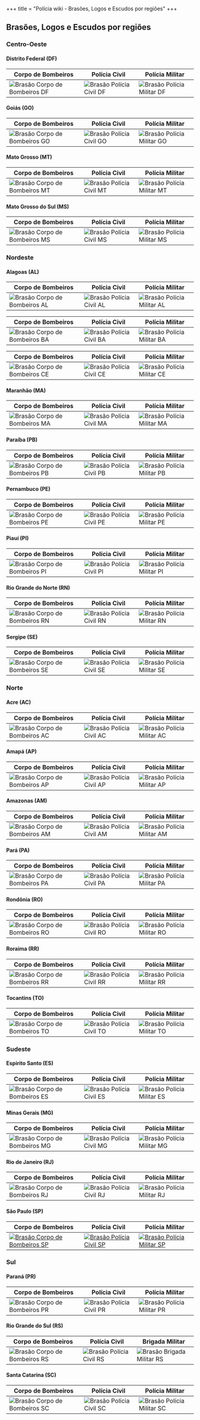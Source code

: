 +++
title = "Polícia wiki - Brasões, Logos e Escudos por regiões"
+++

## Brasões, Logos e Escudos por regiões

### Centro-Oeste

#### Distrito Federal (DF)

| Corpo de Bombeiros | Polícia Civil | Polícia Militar |
|---|---|---|
| ![Brasão Corpo de Bombeiros DF](/assets/images/brasoes/df/bombeiros_thumb.png) | ![Brasão Polícia Civil DF](/assets/images/brasoes/df/pc_thumb.png) | ![Brasão Polícia Militar DF](/assets/images/brasoes/df/pm_thumb.png) |

#### Goiás (GO)

| Corpo de Bombeiros | Polícia Civil | Polícia Militar |
|---|---|---|
| ![Brasão Corpo de Bombeiros GO](/assets/images/brasoes/go/bombeiros_thumb.png) | ![Brasão Polícia Civil GO](/assets/images/brasoes/go/pc_thumb.png) | ![Brasão Polícia Militar GO](/assets/images/brasoes/go/pm_thumb.png) |

#### Mato Grosso (MT)

| Corpo de Bombeiros | Polícia Civil | Polícia Militar |
|---|---|---|
| ![Brasão Corpo de Bombeiros MT](/assets/images/brasoes/mt/bombeiros_thumb.png) | ![Brasão Polícia Civil MT](/assets/images/brasoes/mt/pc_thumb.png) | ![Brasão Polícia Militar MT](/assets/images/brasoes/mt/pm_thumb.png) |

#### Mato Grosso do Sul (MS)

| Corpo de Bombeiros | Polícia Civil | Polícia Militar |
|---|---|---|
| ![Brasão Corpo de Bombeiros MS](/assets/images/brasoes/ms/bombeiros_thumb.png) | ![Brasão Polícia Civil MS](/assets/images/brasoes/ms/pc_thumb.png) | ![Brasão Polícia Militar MS](/assets/images/brasoes/ms/pm_thumb.png) |

### Nordeste

#### Alagoas (AL)

| Corpo de Bombeiros | Polícia Civil | Polícia Militar |
|---|---|---|
| ![Brasão Corpo de Bombeiros AL](/assets/images/brasoes/al/bombeiros_thumb.png) | ![Brasão Polícia Civil AL](/assets/images/brasoes/al/pc_thumb.png) | ![Brasão Polícia Militar AL](/assets/images/brasoes/al/pm_thumb.png) |

| Corpo de Bombeiros | Polícia Civil | Polícia Militar |
|---|---|---|
| ![Brasão Corpo de Bombeiros BA](/assets/images/brasoes/ba/bombeiros_thumb.png) | ![Brasão Polícia Civil BA](/assets/images/brasoes/ba/pc_thumb.png) | ![Brasão Polícia Militar BA](/assets/images/brasoes/ba/pm_thumb.png) |

| Corpo de Bombeiros | Polícia Civil | Polícia Militar |
|---|---|---|
| ![Brasão Corpo de Bombeiros CE](/assets/images/brasoes/ce/bombeiros_thumb.png) | ![Brasão Polícia Civil CE](/assets/images/brasoes/ce/pc_thumb.png) | ![Brasão Polícia Militar CE](/assets/images/brasoes/ce/pm_thumb.png) |

#### Maranhão (MA)

| Corpo de Bombeiros | Polícia Civil | Polícia Militar |
|---|---|---|
| ![Brasão Corpo de Bombeiros MA](/assets/images/brasoes/ma/bombeiros_thumb.png) | ![Brasão Polícia Civil MA](/assets/images/brasoes/ma/pc_thumb.png) | ![Brasão Polícia Militar MA](/assets/images/brasoes/ma/pm_thumb.png) |

#### Paraíba (PB)

| Corpo de Bombeiros | Polícia Civil | Polícia Militar |
|---|---|---|
| ![Brasão Corpo de Bombeiros PB](/assets/images/brasoes/pb/bombeiros_thumb.png) | ![Brasão Polícia Civil PB](/assets/images/brasoes/pb/pc_thumb.png) | ![Brasão Polícia Militar PB](/assets/images/brasoes/pb/pm_thumb.png) |

#### Pernambuco (PE)

| Corpo de Bombeiros | Polícia Civil | Polícia Militar |
|---|---|---|
| ![Brasão Corpo de Bombeiros PE](/assets/images/brasoes/pe/bombeiros_thumb.png) | ![Brasão Polícia Civil PE](/assets/images/brasoes/pe/pc_thumb.png) | ![Brasão Polícia Militar PE](/assets/images/brasoes/pe/pm_thumb.png) |

#### Piauí (PI)

| Corpo de Bombeiros | Polícia Civil | Polícia Militar |
|---|---|---|
| ![Brasão Corpo de Bombeiros PI](/assets/images/brasoes/pi/bombeiros_thumb.png) | ![Brasão Polícia Civil PI](/assets/images/brasoes/pi/pc_thumb.png) | ![Brasão Polícia Militar PI](/assets/images/brasoes/pi/pm_thumb.png) |

#### Rio Grande do Norte (RN)

| Corpo de Bombeiros | Polícia Civil | Polícia Militar |
|---|---|---|
| ![Brasão Corpo de Bombeiros RN](/assets/images/brasoes/rn/bombeiros_thumb.png) | ![Brasão Polícia Civil RN](/assets/images/brasoes/rn/pc_thumb.png) | ![Brasão Polícia Militar RN](/assets/images/brasoes/rn/pm_thumb.png) |

#### Sergipe (SE)

| Corpo de Bombeiros | Polícia Civil | Polícia Militar |
|---|---|---|
| ![Brasão Corpo de Bombeiros SE](/assets/images/brasoes/se/bombeiros_thumb.png) | ![Brasão Polícia Civil SE](/assets/images/brasoes/se/pc_thumb.png) | ![Brasão Polícia Militar SE](/assets/images/brasoes/se/pm_thumb.png) | 

### Norte

#### Acre (AC)

| Corpo de Bombeiros | Polícia Civil | Polícia Militar |
|---|---|---|
| ![Brasão Corpo de Bombeiros AC](/assets/images/brasoes/ac/bombeiros_thumb.png) | ![Brasão Polícia Civil AC](/assets/images/brasoes/ac/pc_thumb.png) | ![Brasão Polícia Militar AC](/assets/images/brasoes/ac/pm_thumb.png) |

#### Amapá (AP)

| Corpo de Bombeiros | Polícia Civil | Polícia Militar |
|---|---|---|
| ![Brasão Corpo de Bombeiros AP](/assets/images/brasoes/ap/bombeiros_thumb.png) | ![Brasão Polícia Civil AP](/assets/images/brasoes/ap/pc_thumb.png) | ![Brasão Polícia Militar AP](/assets/images/brasoes/ap/pm_thumb.png) |

#### Amazonas (AM)

| Corpo de Bombeiros | Polícia Civil | Polícia Militar |
|---|---|---|
| ![Brasão Corpo de Bombeiros AM](/assets/images/brasoes/am/bombeiros_thumb.png) | ![Brasão Polícia Civil AM](/assets/images/brasoes/am/pc_thumb.png) | ![Brasão Polícia Militar AM](/assets/images/brasoes/am/pm_thumb.png) |

#### Pará (PA)

| Corpo de Bombeiros | Polícia Civil | Polícia Militar |
|---|---|---|
| ![Brasão Corpo de Bombeiros PA](/assets/images/brasoes/pa/bombeiros_thumb.png) | ![Brasão Polícia Civil PA](/assets/images/brasoes/pa/pc_thumb.png) | ![Brasão Polícia Militar PA](/assets/images/brasoes/pa/pm_thumb.png) |

#### Rondônia (RO)

| Corpo de Bombeiros | Polícia Civil | Polícia Militar |
|---|---|---|
| ![Brasão Corpo de Bombeiros RO](/assets/images/brasoes/ro/bombeiros_thumb.png) | ![Brasão Polícia Civil RO](/assets/images/brasoes/ro/pc_thumb.png) | ![Brasão Polícia Militar RO](/assets/images/brasoes/ro/pm_thumb.png) |

#### Roraima (RR)

| Corpo de Bombeiros | Polícia Civil | Polícia Militar |
|---|---|---|
| ![Brasão Corpo de Bombeiros RR](/assets/images/brasoes/rr/bombeiros_thumb.png) | ![Brasão Polícia Civil RR](/assets/images/brasoes/rr/pc_thumb.png) | ![Brasão Polícia Militar RR](/assets/images/brasoes/rr/pm_thumb.png) |

#### Tocantins (TO)

| Corpo de Bombeiros | Polícia Civil | Polícia Militar |
|---|---|---|
| ![Brasão Corpo de Bombeiros TO](/assets/images/brasoes/to/bombeiros_thumb.png) | ![Brasão Polícia Civil TO](/assets/images/brasoes/to/pc_thumb.png) | ![Brasão Polícia Militar TO](/assets/images/brasoes/to/pm_thumb.png) |

### Sudeste

#### Espirito Santo (ES)

| Corpo de Bombeiros | Polícia Civil | Polícia Militar |
|---|---|---|
| ![Brasão Corpo de Bombeiros ES](/assets/images/brasoes/es/bombeiros_thumb.png) | ![Brasão Polícia Civil ES](/assets/images/brasoes/es/pc_thumb.png) | ![Brasão Polícia Militar ES](/assets/images/brasoes/es/pm_thumb.png) |

#### Minas Gerais (MG)

| Corpo de Bombeiros | Polícia Civil | Polícia Militar |
|---|---|---|
| ![Brasão Corpo de Bombeiros MG](/assets/images/brasoes/mg/bombeiros_thumb.png) | ![Brasão Polícia Civil MG](/assets/images/brasoes/mg/pc_thumb.png) | ![Brasão Polícia Militar MG](/assets/images/brasoes/mg/pm_thumb.png) |

#### Rio de Janeiro (RJ)

| Corpo de Bombeiros | Polícia Civil | Polícia Militar |
|---|---|---|
| ![Brasão Corpo de Bombeiros RJ](/assets/images/brasoes/rj/bombeiros_thumb.png) | ![Brasão Polícia Civil RJ](/assets/images/brasoes/rj/pc_thumb.png) | ![Brasão Polícia Militar RJ](/assets/images/brasoes/rj/pm_thumb.png) |

#### São Paulo (SP)

| Corpo de Bombeiros | Polícia Civil | Polícia Militar |
|---|---|---|
| [![Brasão Corpo de Bombeiros SP](/assets/images/brasoes/sp/bombeiros_thumb.png)](/assets/images/brasoes/sp/bombeiros_large.png) | [![Brasão Polícia Civil SP](/assets/images/brasoes/sp/pc_thumb.png)](/assets/images/brasoes/sp/pc_large.png) | [![Brasão Polícia Militar SP](/assets/images/brasoes/sp/pm_thumb.png)](/assets/images/brasoes/sp/pm_large.png) |

### Sul

#### Paraná (PR)

| Corpo de Bombeiros | Polícia Civil | Polícia Militar |
|---|---|---|
| ![Brasão Corpo de Bombeiros PR](/assets/images/brasoes/pr/bombeiros_thumb.png) | ![Brasão Polícia Civil PR](/assets/images/brasoes/pr/pc_thumb.png) | ![Brasão Polícia Militar PR](/assets/images/brasoes/pr/pm_thumb.png) |

#### Rio Grande do Sul (RS)

| Corpo de Bombeiros | Polícia Civil | Brigada Militar |
|---|---|---|
| ![Brasão Corpo de Bombeiros RS](/assets/images/brasoes/rs/bombeiros_thumb.png) | ![Brasão Polícia Civil RS](/assets/images/brasoes/rs/pc_thumb.png) | ![Brasão Brigada Militar RS](/assets/images/brasoes/rs/bm_thumb.png) |

#### Santa Catarina (SC)

| Corpo de Bombeiros | Polícia Civil | Polícia Militar |
|---|---|---|
| ![Brasão Corpo de Bombeiros SC](/assets/images/brasoes/sc/bombeiros_thumb.png) | ![Brasão Polícia Civil SC](/assets/images/brasoes/sc/pc_thumb.png) | ![Brasão Polícia Militar SC](/assets/images/brasoes/sc/pm_thumb.png) |